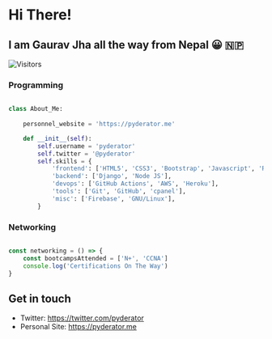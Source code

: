 # Hi There!

## I am Gaurav Jha all the way from Nepal 😀 🇳🇵

![Visitors](https://visitor-badge.laobi.icu/badge?page_id=pyderator.pyderator)


### Programming

```python

class About_Me:
    
    personnel_website = 'https://pyderator.me'

    def __init__(self):
        self.username = 'pyderator'
        self.twitter = '@pyderator'
        self.skills = {
            'frontend': ['HTML5', 'CSS3', 'Bootstrap', 'Javascript', 'React JS', 'Material UI'],
            'backend': ['Django', 'Node JS'],
            'devops': ['GitHub Actions', 'AWS', 'Heroku'],
            'tools': ['Git', 'GitHub', 'cpanel'],
            'misc': ['Firebase', 'GNU/Linux'],
        }
```

### Networking

```javascript

const networking = () => {
    const bootcampsAttended = ['N+', 'CCNA']
    console.log('Certifications On The Way')
}


```

## Get in touch

- Twitter: https://twitter.com/pyderator
- Personal Site: https://pyderator.me

